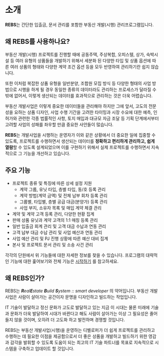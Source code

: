 # 소개

**REBS**는 간단한 입출금, 문서 관리를 포함한 부동산 개발(시행) 관리프로그램입니다.

## 왜 REBS를 사용하나요?

부동산 개발(시행) 프로젝트를 진행할 때에 공동주택, 주상복합, 오피스텔, 상가, 숙박시설 등 여러 유형의 상품들을 개발하기
위해서 세분화 된 다양한 타입 및 상품 옵션에 따른 여러 상품의 형태와 다양한 계약 조건 옵션 등을 모두 반영하여 관리하기란 쉽지 않습니다.

또한 이처럼 복잡한 상품 유형을 일반분양, 조합원 모집 방식 등 다양한 형태의 사업 방법으로 시행을 하게 될 경우
동일한 종류의 데이터라도 관리하는 프로세스가 달라질 수밖에 없어서, 이렇게 생산되는 데이터를 효과적으로
관리하는 것은 더욱 어렵습니다.

부동산 개발사업은 이렇게 중요한 데이터들을 관리해야 하지만 그에 앞서, 고도의 전문성을 요하는 상품 디자인,
사업 수행 기간을 고려한 타이밍과 시장 수요에 대한 예측, 인허가와 관련한 각종 법률적인 사항, 토지 매입과 대규모 자금 조달
등 기획 단계에서부터 고려할 사업의 성패를 좌우할 만큼 중요한 사안들이 많습니다.

**REBS**는 개발사업을 시행하는 운영자가 이와 같은 상황에서 더 중요한 일에 집중할 수 있도록,
프로젝트를 수행하면서 생산되는 데이터를 **정확하고 편리하게 관리하고, 쉽게 열람**할 수 있도록 설계되었으며 이를
구현하기 위해서 실제 프로젝트를 수행하면서 지속적으로 그 기능을 개선하고 있습니다.

## 주요 기능

- 프로젝트 종류 및 특징에 따른 상세 설정 지원
    - 계약 그룹, 유닛 타입, 층별 타입, 동/호 등록 관리
    - 계약 방법(계약 금액) 및 전체 납부 회차 등록 관리
    - 그룹별, 타입별, 층별 공급 대금(분양가) 등록 관리
    - 사업 부지, 소유자 목록 및 매입 계약 체결 관리
- 계약 및 계약 고객 등록 관리, 다양한 현황 집계
- 판매 상품 유닛과 계약 고객의 1:1 매칭 등록 관리
- 일반 입출금 회계 관리 및 고객 대금 수납과 연동 관리
- 고객 납부 대금 수납 관리 및 사업 예산과 연동 관리
- 사업 예산 관리 및 PJ 진행 상황에 따른 예산 대비 집계
- 본사 및 프로젝트 문서 관리 및 소송 사건 관리

각각의 단원에서 위 기능들에 대한 자세한 정보를 찾을 수 있습니다. 프로그램의 대략적인 기능에 대한 훑어보기와 전체 기능은
[시작하기](/intro/getting-started) 를 참고하세요.

## 왜 REBS인가?

REBS는 _**R**eal**E**state **B**uild **S**ystem :: smart developer_ 의 약어입니다. 부동산 개발 사업은 사람이 살아가는
공간이자 문명을 디자인하고 빌드하는 작업입니다.

IT 기술이 발달하고 정신 문화가 고도로 발달하고 있는 지금 이 시대는 물론 미래에 기술과 문화가 더욱 발달하여 시대가 바뀐다고
해도 사람이 살아가는 이상 그 필요성은 줄어들지 않을 것이며, 오히려 더 고도화 하고 발전하며 경쟁할 것입니다.

REBS는 부동산 개발사업(시행)을 운영하는 디벨로퍼가 더 쉽게 프로젝트를 관리하고 수행하는 데 필요한
이점을 제공함으로서 더 좋은 상품을 개발하고 빌드하기 위한 영감과 감각을 발휘할 수 있도록 도움이 되는
최고의 IT 기술 파트너를 목표로 지속적으로 시스템을 구축하고 업데이트 할 것입니다.
